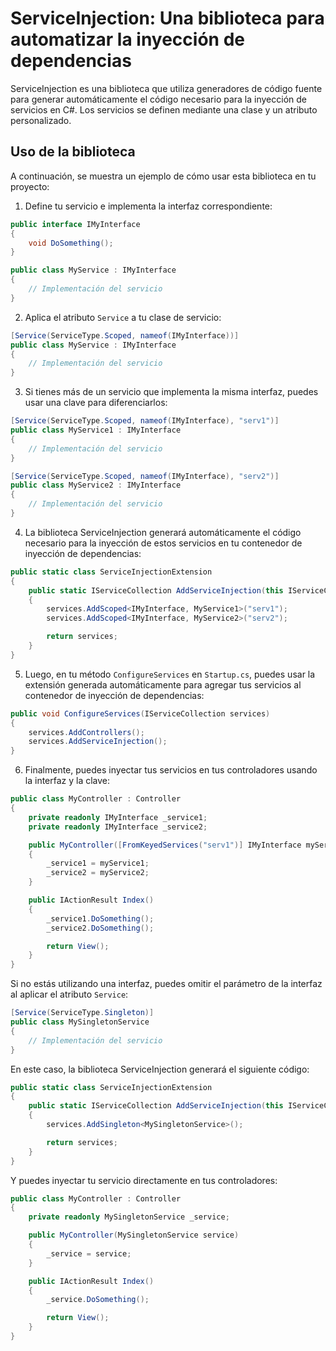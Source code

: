 # ServiceInjection: Una biblioteca para automatizar la inyección de dependencias

ServiceInjection es una biblioteca que utiliza generadores de código fuente para generar automáticamente el código necesario para la inyección de servicios en C#. Los servicios se definen mediante una clase y un atributo personalizado.

## Uso de la biblioteca

A continuación, se muestra un ejemplo de cómo usar esta biblioteca en tu proyecto:

1. Define tu servicio e implementa la interfaz correspondiente:

```csharp
public interface IMyInterface
{
    void DoSomething();
}

public class MyService : IMyInterface
{
    // Implementación del servicio
}
```

2. Aplica el atributo `Service` a tu clase de servicio:

```csharp
[Service(ServiceType.Scoped, nameof(IMyInterface))]
public class MyService : IMyInterface
{
    // Implementación del servicio
}
```

3. Si tienes más de un servicio que implementa la misma interfaz, puedes usar una clave para diferenciarlos:

```csharp
[Service(ServiceType.Scoped, nameof(IMyInterface), "serv1")]
public class MyService1 : IMyInterface
{
    // Implementación del servicio
}

[Service(ServiceType.Scoped, nameof(IMyInterface), "serv2")]
public class MyService2 : IMyInterface
{
    // Implementación del servicio
}
```

4. La biblioteca ServiceInjection generará automáticamente el código necesario para la inyección de estos servicios en tu contenedor de inyección de dependencias:

```csharp
public static class ServiceInjectionExtension
{
    public static IServiceCollection AddServiceInjection(this IServiceCollection services)
    {
        services.AddScoped<IMyInterface, MyService1>("serv1");
        services.AddScoped<IMyInterface, MyService2>("serv2");

        return services;
    }
}
```

5. Luego, en tu método `ConfigureServices` en `Startup.cs`, puedes usar la extensión generada automáticamente para agregar tus servicios al contenedor de inyección de dependencias:

```csharp
public void ConfigureServices(IServiceCollection services)
{
    services.AddControllers();
    services.AddServiceInjection();
}
```

6. Finalmente, puedes inyectar tus servicios en tus controladores usando la interfaz y la clave:

```csharp
public class MyController : Controller
{
    private readonly IMyInterface _service1;
    private readonly IMyInterface _service2;

    public MyController([FromKeyedServices("serv1")] IMyInterface myService1, [FromKeyedServices("serv2")] IMyInterface myService2)
    {
        _service1 = myService1;
        _service2 = myService2;
    }

    public IActionResult Index()
    {
        _service1.DoSomething();
        _service2.DoSomething();

        return View();
    }
}
```

Si no estás utilizando una interfaz, puedes omitir el parámetro de la interfaz al aplicar el atributo `Service`:

```csharp
[Service(ServiceType.Singleton)]
public class MySingletonService
{
    // Implementación del servicio
}
```

En este caso, la biblioteca ServiceInjection generará el siguiente código:

```csharp
public static class ServiceInjectionExtension
{
    public static IServiceCollection AddServiceInjection(this IServiceCollection services)
    {
        services.AddSingleton<MySingletonService>();

        return services;
    }
}
```

Y puedes inyectar tu servicio directamente en tus controladores:

```csharp
public class MyController : Controller
{
    private readonly MySingletonService _service;

    public MyController(MySingletonService service)
    {
        _service = service;
    }

    public IActionResult Index()
    {
        _service.DoSomething();

        return View();
    }
}
```